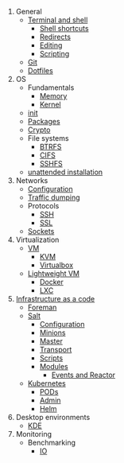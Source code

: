 1. General
   * [Terminal and shell](https://github.com/kiemlicz/util/wiki/terminal)
     * [Shell shortcuts](https://github.com/kiemlicz/util/wiki/shell)
     * [Redirects](https://github.com/kiemlicz/util/wiki/redirects)
     * [Editing](https://github.com/kiemlicz/util/wiki/editing)
     * [Scripting](https://github.com/kiemlicz/util/wiki/scripting)
   * [Git](https://github.com/kiemlicz/util/wiki/git)
   * [Dotfiles](https://github.com/kiemlicz/util/wiki/dotfiles)
2. OS  
   * Fundamentals
     * [Memory](https://github.com/kiemlicz/util/wiki/memory)
     * [Kernel](https://github.com/kiemlicz/util/wiki/kernel)
   * [init](https://github.com/kiemlicz/util/wiki/init)
   * [Packages](https://github.com/kiemlicz/util/wiki/package-management)
   * [Crypto](https://github.com/kiemlicz/util/wiki/crypto)
   * File systems
     * [BTRFS](https://github.com/kiemlicz/util/wiki/btrfs)
     * [CIFS](https://github.com/kiemlicz/util/wiki/cifs)
     * [SSHFS](https://github.com/kiemlicz/util/wiki/sshfs)
   * [unattended installation](https://github.com/kiemlicz/util/wiki/unattended)
3. Networks
   * [Configuration](https://github.com/kiemlicz/util/wiki/netcfg)
   * [Traffic dumping](https://github.com/kiemlicz/util/wiki/traffic)
   * Protocols
     * [SSH](https://github.com/kiemlicz/util/wiki/ssh)
     * [SSL](https://github.com/kiemlicz/util/wiki/ssl)
   * [Sockets](https://github.com/kiemlicz/util/wiki/sockets)
4. Virtualization
   * [VM](https://github.com/kiemlicz/util/wiki/vm)
     * [KVM](https://github.com/kiemlicz/util/wiki/KVM)
     * [Virtualbox](https://github.com/kiemlicz/util/wiki/Virtualbox)
   * [Lightweight VM](https://github.com/kiemlicz/util/wiki/Containerization)
     * [Docker](https://github.com/kiemlicz/util/wiki/Docker)
     * [LXC](https://github.com/kiemlicz/util/wiki/LXC)
5. [Infrastructure as a code](https://github.com/kiemlicz/util/wiki/Infrastructure-as-a-Code)
   * [Foreman](https://github.com/kiemlicz/util/wiki/Foreman)
   * [Salt](https://github.com/kiemlicz/util/wiki/salt)
     * [Configuration](https://github.com/kiemlicz/util/wiki/Salt-configuration)
     * [Minions](https://github.com/kiemlicz/util/wiki/Salt-Minion)
     * [Master](https://github.com/kiemlicz/util/wiki/Salt-Master)
     * [Transport](https://github.com/kiemlicz/util/wiki/Salt-Transport)
     * [Scripts](https://github.com/kiemlicz/util/wiki/Salt-Scripts)
     * [Modules](https://github.com/kiemlicz/util/wiki/Salt-Modules)
       * [Events and Reactor](https://github.com/kiemlicz/util/wiki/Salt-Events-and-Reactor) 
   * [Kubernetes](https://github.com/kiemlicz/util/wiki/kubernetes)
     * [PODs](https://github.com/kiemlicz/util/wiki/Kubernetes-POD)
     * [Admin](https://github.com/kiemlicz/util/wiki/Kubernetes-admin)
     * [Helm](https://github.com/kiemlicz/util/wiki/Helm)
6. Desktop environments
   * [KDE](https://github.com/kiemlicz/util/wiki/kde)
7. Monitoring
   * Benchmarking
      * [IO](https://github.com/kiemlicz/util/wiki/bench_io)
